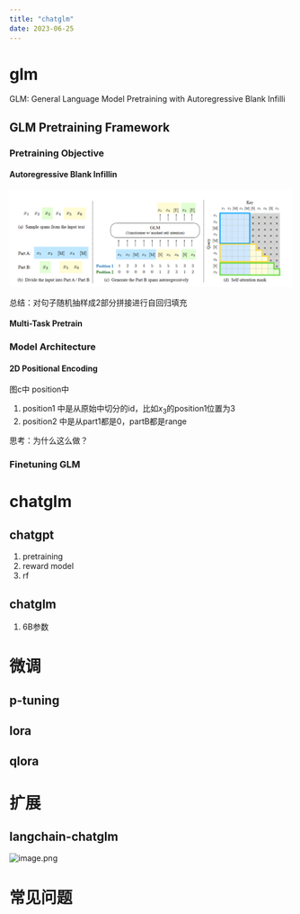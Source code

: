 ```yaml
---
title: "chatglm"
date: 2023-06-25
---
```


# glm

GLM: General Language Model Pretraining with Autoregressive Blank Infilli

## GLM Pretraining Framework

### Pretraining Objective

#### Autoregressive Blank Infillin

![image.png](images/ca351246-2f4f-4b5f-81ba-17dcf6fd186a.png)

总结：对句子随机抽样成2部分拼接进行自回归填充

#### Multi-Task Pretrain

### Model Architecture

#### 2D Positional Encoding

图c中 position中
1. position1 中是从原始中切分的id，比如$x_{3}$的position1位置为3
2. position2 中是从part1都是0，partB都是range

思考：为什么这么做？

### Finetuning GLM

# chatglm

## chatgpt

1. pretraining
2. reward model
3. rf

## chatglm

1. 6B参数

# 微调

## p-tuning

## lora

## qlora

# 扩展

## langchain-chatglm

![image.png](acb18e58-6417-4ebc-b163-741b7c2e5f7f.png)

# 常见问题






